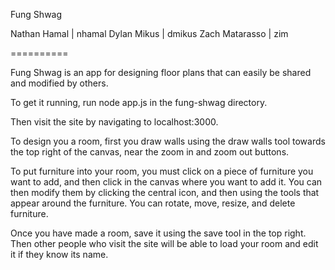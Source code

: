 Fung Shwag

Nathan Hamal   | nhamal
Dylan Mikus    | dmikus
Zach Matarasso | zim

==========

Fung Shwag is an app for designing floor plans that can easily be shared and modified by others. 

To get it running, run 
	node app.js
in the fung-shwag directory.

Then visit the site by navigating to localhost:3000.

To design you a room, first you draw walls using the draw walls tool towards the top right of the canvas, near the zoom in and zoom out buttons. 

To put furniture into your room, you must click on a piece of furniture you want to add, and then click in the canvas where you want to add it. You can then modify them by clicking the central icon, and then using the tools that appear around the furniture. You can rotate, move, resize, and delete furniture. 

Once you have made a room, save it using the save tool in the top right. Then other people who visit the site will be able to load your room and edit it if they know its name.

